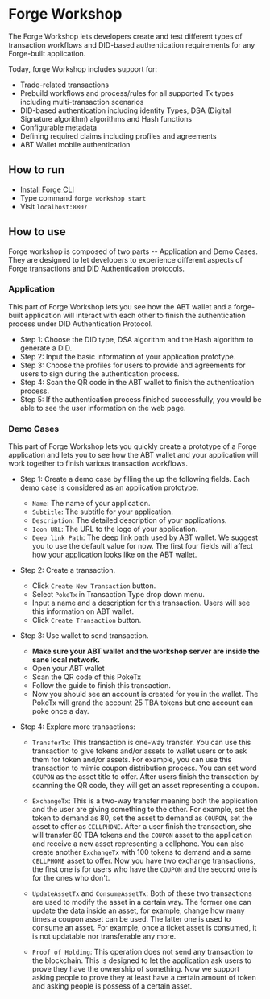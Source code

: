   # Forge Workshop

The Forge Workshop lets developers create and test different types of transaction workflows and DID-based authentication requirements for any Forge-built application. 

Today, forge Workshop includes support for:

  - Trade-related transactions
  - Prebuild workflows and process/rules for all supported Tx types including multi-transaction scenarios
  - DID-based authentication including identity Types, DSA (Digital Signature algorithm) algorithms and Hash functions
  - Configurable metadata
  - Defining required claims including profiles and agreements
  - ABT Wallet mobile authentication
  
## How to run 

  - [Install Forge CLI](https://docs.arcblock.io/forge/latest/tools/forge_cli.html#install-forge-cli)
  - Type command `forge workshop start`
  - Visit `localhost:8807`

## How to use

Forge workshop is composed of two parts -- Application and Demo Cases. They are designed to let developers to experience different aspects of Forge transactions and DID Authentication protocols.

### Application

This part of Forge Workshop lets you see how the ABT wallet and a forge-built application will interact with each other to finish the authentication process under DID Authentication Protocol. 

  - Step 1: Choose the DID type, DSA algorithm and the Hash algorithm to generate a DID.
  - Step 2: Input the basic information of your application prototype.
  - Step 3: Choose the profiles for users to provide and agreements for users to sign during the authentication process.
  - Step 4: Scan the QR code in the ABT wallet to finish the authentication process.
  - Step 5: If the authentication process finished successfully, you would be able to see the user information on the web page.

### Demo Cases

This part of Forge Workshop lets you quickly create a prototype of a Forge application and lets you to see how the ABT wallet and your application will work together to finish various transaction workflows. 

  - Step 1: Create a demo case by filling the up the following fields. Each demo case is considered as an application prototype.
      - `Name`: The name of your application.
      - `Subtitle`: The subtitle for your application.
      - `Description`: The detailed description of your applications.
      - `Icon URL`: The URL to the logo of your application.
      - `Deep link Path`: The deep link path used by ABT wallet. We suggest you to use the default value for now.
    The first four fields will affect how your application looks like on the ABT wallet.

  - Step 2: Create a transaction.
      - Click `Create New Transaction` button.
      - Select `PokeTx` in Transaction Type drop down menu.
      - Input a name and a description for this transaction. Users will see this information on ABT wallet.
      - Click `Create Transaction` button.
  
  - Step 3: Use wallet to send transaction.
      - **Make sure your ABT wallet and the workshop server are inside the sane local network.**
      - Open your ABT wallet
      - Scan the QR code of this PokeTx
      - Follow the guide to finish this transaction.
      - Now you should see an account is created for you in the wallet. The PokeTx will grand the account 25 TBA tokens but one account can poke once a day.

  - Step 4: Explore more transactions:
      - `TransferTx`: This transaction is one-way transfer. You can use this transaction to give tokens and/or assets to wallet users or to ask them for token and/or assets. For example, you can use this transaction to mimic coupon distribution process. You can set word `COUPON` as the asset title to offer. After users finish the transaction by scanning the QR code, they will get an asset representing a coupon.
      
      - `ExchangeTx`: This is a two-way transfer meaning both the application and the user are giving something to the other. For example, set the token to demand as 80, set the asset to demand as `COUPON`, set the asset to offer as `CELLPHONE`. After a user finish the transaction, she will transfer 80 TBA tokens and the `COUPON` asset to the application and receive a new asset representing a cellphone. You can also create another `ExchangeTx` with 100 tokens to demand and a same `CELLPHONE` asset to offer. Now you have two exchange transactions, the first one is for users who have the `COUPON` and the second one is for the ones who don't.
      
      - `UpdateAssetTx` and `ConsumeAssetTx`: Both of these two transactions are used to modify the asset in a certain way. The former one can update the data inside an asset, for example, change how many times a coupon asset can be used. The latter one is used to consume an asset. For example, once a ticket asset is consumed, it is not updatable nor transferable any more.

      - `Proof of Holding`: This operation does not send any transaction to the blockchain. This is designed to let the application ask users to prove they have the ownership of something. Now we support asking people to prove they at least have a certain amount of token and asking people is possess of a certain asset.